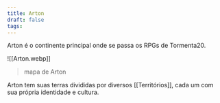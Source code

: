 ```yaml
---
title: Arton
draft: false
tags:
---
```


Arton é o continente principal onde se passa os RPGs de Tormenta20.

![[Arton.webp]]
> mapa de Arton

Arton tem suas terras divididas por diversos [[Territórios]], cada um com sua própria identidade e cultura.